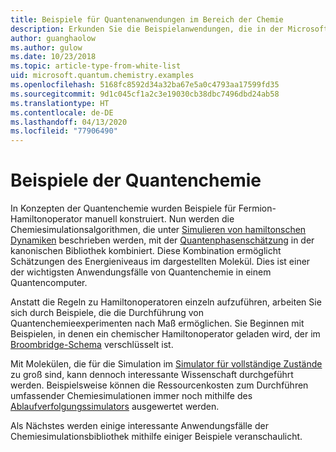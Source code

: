 ```yaml
---
title: Beispiele für Quantenanwendungen im Bereich der Chemie
description: Erkunden Sie die Beispielanwendungen, die in der Microsoft-Quantenchemiebibliothek enthalten sind.
author: guanghaolow
ms.author: gulow
ms.date: 10/23/2018
ms.topic: article-type-from-white-list
uid: microsoft.quantum.chemistry.examples
ms.openlocfilehash: 5168fc8592d34a32ba67e5a0c4793aa17599fd35
ms.sourcegitcommit: 9d1c045cf1a2c3e19030cb38dbc7496dbd24ab58
ms.translationtype: HT
ms.contentlocale: de-DE
ms.lasthandoff: 04/13/2020
ms.locfileid: "77906490"
---
```

# <a name="quantum-chemistry-examples"></a>Beispiele der Quantenchemie

In Konzepten der Quantenchemie wurden Beispiele für Fermion-Hamiltonoperator manuell konstruiert. Nun werden die Chemiesimulationsalgorithmen, die unter [Simulieren von hamiltonschen Dynamiken](xref:microsoft.quantum.libraries.standard.algorithms) beschrieben werden, mit der [Quantenphasenschätzung](xref:microsoft.quantum.libraries.characterization) in der kanonischen Bibliothek kombiniert. Diese Kombination ermöglicht Schätzungen des Energieniveaus im dargestellten Molekül. Dies ist einer der wichtigsten Anwendungsfälle von Quantenchemie in einem Quantencomputer. 

Anstatt die Regeln zu Hamiltonoperatoren einzeln aufzuführen, arbeiten Sie sich durch Beispiele, die die Durchführung von Quantenchemieexperimenten nach Maß ermöglichen. Sie Beginnen mit Beispielen, in denen ein chemischer Hamiltonoperator geladen wird, der im [Broombridge-Schema](xref:microsoft.quantum.libraries.chemistry.schema.broombridge) verschlüsselt ist.

Mit Molekülen, die für die Simulation im [Simulator für vollständige Zustände](xref:microsoft.quantum.machines.full-state-simulator) zu groß sind, kann dennoch interessante Wissenschaft durchgeführt werden. Beispielsweise können die Ressourcenkosten zum Durchführen umfassender Chemiesimulationen immer noch mithilfe des [Ablaufverfolgungssimulators](xref:microsoft.quantum.machines.qc-trace-simulator.intro) ausgewertet werden.

Als Nächstes werden einige interessante Anwendungsfälle der Chemiesimulationsbibliothek mithilfe einiger Beispiele veranschaulicht.
